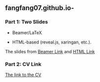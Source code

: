 ## fangfang07.github.io-

### Part 1: Two Slides

- Beamer/LaTeX 

- HTML-based (reveal.js, xaringan, etc.). 

The slides from [Beamer Link](TestRCode.Rnw) and [HTML Link](HTML_File.html)


### Part 2: CV Link

[The link to the CV](Fangfang_CV.pdf)



